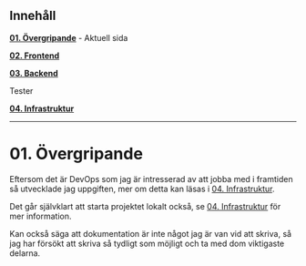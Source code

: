 ﻿
## Innehåll

**[01. Övergripande](01.%20Övergripande.md)** - Aktuell sida

**[02. Frontend](02.%20Frontend.md)**

**[03. Backend](03.%20Bäckend.md)**

Tester

**[04. Infrastruktur](04.%20Infrastruktur.md)**

---

# 01. Övergripande

Eftersom det är DevOps som jag är intresserad av att jobba med i framtiden så utvecklade jag uppgiften, mer om detta
kan läsas i [04. Infrastruktur](04.%20Infrastruktur.md).

Det går självklart att starta projektet lokalt också, se [04. Infrastruktur](04.%20Infrastruktur.md) för mer information.

Kan också säga att dokumentation är inte något jag är van vid att skriva, så jag har försökt att skriva så tydligt 
som möjligt och ta med dom viktigaste delarna.